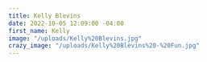 ```yaml
---
title: Kelly Blevins
date: 2022-10-05 12:09:00 -04:00
first_name: Kelly
image: "/uploads/Kelly%20Blevins.jpg"
crazy_image: "/uploads/Kelly%20Blevins%20-%20Fun.jpg"
---
```


